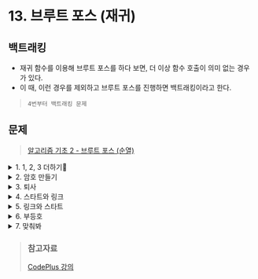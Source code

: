 # 13. 브루트 포스 (재귀)

## 백트래킹
- 재귀 함수를 이용해 브루트 포스를 하다 보면, 더 이상 함수 호출이 의미 없는 경우가 있다.
- 이 때, 이런 경우를 제외하고 브루트 포스를 진행하면 백트래킹이라고 한다.
> `4번부터 백트래킹 문제`

## 문제 
> [알고리즘 기초 2 - 브루트 포스 (순열)](https://www.acmicpc.net/workbook/view/3965)

<details>
<summary>1. 1, 2, 3 더하기</summary>
<div markdown='1'>

- 정수 n을 1, 2, 3의 합으로 나타내는 방법의 수를 구하는 문제
- n <= 10 이기 때문에 총 경우의 수는 3^n이다.
- `go(count, sum, goal)`
- 숫자 count개로 합 sum을 만드는 경우의 수
- 불가능한 경우
    * sum > goal
- 정답을 찾은 경우
    * sum == goal
- 다음 경우
    * 1을 사용하는 경우
        + `go(count + 1, sum + 1, goal)`
    * 2를 사용하는 경우
        + `go(count + 1, sum + 2, goal)`
    * 3을 사용하는 경우
        + `go(count + 1, sum + 3, goal)`

1. 
```java
static int go(int count, int sum, int goal){
    if(sum > goal) return 0;
    if(sum==goal) return 1;
    int now = 0;
    for(int i=1;i<=3;i++){
        now += go(count+1, sum+i,goal);
    }
    return now;
}
```
- count는 별로 의미가 없다는 것을 알 수 있다.
2. 
```java
int go(int sum, int goal){
    if(sum > goal) return 0;
    if(sum==goal) return 1;
    int now = 0;
    for(int i=1;i<=3;i++){
        now += go(sum+i,goal);
    }
    return now;
}
```
</div>
</details>

<details>
<summary>2. 암호 만들기</summary>
<div markdown='1'>

- 암호는 서로 다른 L개의 알파벳 소문자들로 구성되며 최소 한 개의 모음과 최소 두 개의 자음으로 구성되어 있다.
- 암호를 이루는 **알파벳이 암호에서 증가하는 순서로 배열**되었어야 한다.
- 암호로 사용할 수 있는 문자의 종류는 C가지
- 가능성 있는 암호를 모두 구하는 문제
- 알파벳 정렬을 먼저 해야한다.
- `go(n, alpha, password, i)`
    + n: 만들어야 하는 암호의 길이
    + alpha: 사용할 수 있는 알파벳(배열)
    + password: 현재까지 만든 암호
    + i: 사용할지 말지 결정해야 하는 알파벳의 인덱스
- 정답을 찾은 경우
    + n == password.length() -> 문제의 조건에 맞는지 확인 과정은 필요함
- 불가능한 경우
    + i >= alpha.length
- 다음 경우
    + i번째 알파벳을 사용하는 경우
        * `go(n, alpha, password+alpha[i],i+1)`
    + i번째 알파벳을 사용하지 않는 경우
        * `go(n, alpha, password,i+1)`

1. 
```java
static void go(int n, char[] alpha, String password, int i){
    if(password.length() == n){
        if(check(password)){
            System.out.println(password);
        }
        return ;
    }
    if(i>= alpha.length) return;
    go(n, alpha, password+alpha[i],i+1);
    go(n, alpha, password,i+1);
}

static boolean check(String password){
    int ja = 0;
    int mo = 0;
    for(int i=0;i<password.length;i++){
        int x = password.charAt(i);
        if(x=='a'||x=='e'||x=='i'||x=='o'||x=='u'){
            mo+=1;
        }else{
            ja+=1;
        }
    }
    return ja>=2 && mo >=1;
}
```

2. 
```java
import java.io.*;
import java.util.*;

public class Main {
    static int n,m;
    static char[] ary;
    static char[] vowel = {'a','e','i','o','u'};
    static ArrayList<String> list = new ArrayList<>();
    public static void main(String[] args) throws Exception {
        BufferedReader br = new BufferedReader(new InputStreamReader(System.in));
        StringBuilder sb = new StringBuilder();
        StringTokenizer stk = new StringTokenizer(br.readLine());
        n = Integer.parseInt(stk.nextToken());
        m = Integer.parseInt(stk.nextToken());
        ary = new char[m];
        stk = new StringTokenizer(br.readLine());
        for(int i=0;i<m;i++){
            ary[i] = stk.nextToken().charAt(0);
        }
        Arrays.sort(ary);
        permutation(0,0,"");
        for (String s : list) {
            System.out.println(s);
        }
    }
    static void permutation(int l,int t,String s){
        if(l==n){
            int vowelCnt = 0;
            for(int i=0;i<l;i++){
                for (int j = 0; j <5; j++) {
                    if(s.charAt(i)==vowel[j]){
                        vowelCnt++;
                    }
                }
            }
            if(vowelCnt>=1&&(l-vowelCnt)>=2){
                list.add(s);
            }
        }else{
            for(int i=t;i<m;i++){
                permutation(l+1,i+1,s+ary[i]);
            }
        }
    }
}
```
</div>
</details>

<details>
<summary>3. 퇴사</summary>
<div markdown='1'>

- N+1 이 되는 날 퇴사를 하려고 한다.(1 <= N <= 15)
- 남은 N일 동안 최대한 많은 상담을 하려고 한다.
- 하루에 하나의 상담을 할 수 있고, i일에 상담을 하면, T[i]일이 걸리고 P[i]원을 번다.
- `go(day,sum)`
    + day일이 되었다. day일에 있는 상담을 할지 말지 결정해야 한다.
    + 지금까지 얻은 수익은 sum이다.
- 정답을 찾은 경우
    + day == n
- 불가능한 경우
    + day > n
- 다음 경우
    + 상담을 한다.
        * `go(day+t[day],sum+p[day])`
    + 상담을 하지 않는다.
        * `go(day+1,sum)`
1. 
```java
static int[] t = new int[21];
static int[] p = new int[21];
static int ans = 0;

static void go(int day, int sum){
    if(day == n+1){
        if(ans < sum) ans = sum;
        return;
    }
    if(day>n+1){
        return ;
    }
    go(day+1,sum);
    go(day+t[day],sum+p[day]);
}
```
2. 
```java
import java.io.*;
import java.util.*;

public class Main {
    public static void main(String[] args) throws Exception {
        BufferedReader br = new BufferedReader(new InputStreamReader(System.in));
        int n = Integer.parseInt(br.readLine());
        int[] t = new int[n+1];
        int[] p = new int[n+1];
        int[][] d = new int[n+1][2];
        for(int i=0;i<n;i++){
            StringTokenizer stk = new StringTokenizer(br.readLine());
            t[i+1] = Integer.parseInt(stk.nextToken());
            p[i+1] = Integer.parseInt(stk.nextToken());
        }
        for(int i=1;i<=n;i++){
            if(i+t[i]>n+1){
                continue;
            }
            d[i][0] = i+t[i];
            d[i][1] = p[i];
            for(int j=i-1;j>=1;j--){
                if(t[j]+j<=i){
                    d[i][1] = Math.max(d[i][1],p[i]+d[j][1]);
                }
            }
        }
        int result =0;
        for(int i=1;i<=n;i++){
            if(result<d[i][1]){
                result = d[i][1];
            }
        }
        System.out.println(result);
    }
}
```
</div>
</details>

<details>
<summary>4. 스타트와 링크</summary>
<div markdown='1'>

- N명을 N/2명씩 두 팀으로 나누려고 한다. (4 <= N <= 20, N은 짝수)
- 두 팀의 능력치를 구한 다음, 차이의 최소값을 구하는 문제
- S[i][j] = i번 사람과 j번 사람이 같은 팀에 속했을 때, 팀에 더해지는 능력치
- 팀의 능력치 : 팀에 속한 모든 쌍의 S[i][j]의 합
- `go(index, first, second)`
    + index번째 사람을 어떤 팀에 넣을지 결정해야 함.
    + 1번 팀과 2번 팀에 속한 사람이 각각 first, second에 들어 있다.
- 정답을 찾은 경우
    + index == n
- **불가능한 경우**(백트래킹)
    + first의 크기 > n/2
    + second의 크기 > n/2
- 다음 경우
    + 1번 팀
        * `go(index, first, second)`
    + 2번 팀
        * `go(index, first, second)`
    + 두 경우 모두 호출 전에 first 또는 second에 index를 넣고, 호출 후에 빼는 과정이 필요
```java
import java.io.*;
import java.util.*;

public class Main {
    static int n,min=1000000;
    static int[][] board;
    static boolean[] visited = new boolean[21];
    static int[] idx;
    static TreeSet<String> ts = new TreeSet<>();
    public static void main(String[] args) throws Exception {
        BufferedReader br = new BufferedReader(new InputStreamReader(System.in));
        n = Integer.parseInt(br.readLine());
        board = new int[n+1][n+1];
        idx = new int[n/2];
        for(int i=1;i<=n;i++){
            StringTokenizer stk = new StringTokenizer(br.readLine());
            for(int j=1;j<=n;j++){
                board[i][j] = Integer.parseInt(stk.nextToken());
            }
        }
        permutation(0,0);
        System.out.println(min);
    }
    static void permutation(int len,int t){
        if(len==n/2){
            if(idx[0]==1){
                int start = 0,link = 0;
                int[] tmp = new int[n/2];

                for(int i=0,j=0;i<n;i++){
                    if(!visited[i]){
                        tmp[j++] = i+1;
                    }
                }
                for(int i=0;i<n/2;i++){
                    for(int j=i+1;j<n/2;j++){
                        int prev = idx[i];
                        int now = idx[j];
                        start += (board[prev][now] + board[now][prev]);
                        prev = tmp[i];
                        now = tmp[j];
                        link += (board[prev][now] + board[now][prev]);
                    }
                }
                int result = Math.abs(start-link);
                if(min>result){
                    min = result;
                }
            }
        }else{
            for(int i=t;i<n;i++){
                if(!visited[i]){
                    visited[i] = true;
                    idx[len] = i+1;
                    permutation(len+1,i+1);
                    visited[i] = false;
                }
            }
        }
    }
}
```
</div>
</details>

<details>
<summary>5. 링크와 스타트</summary>
<div markdown='1'>

- N명을 N/2명씩 두 팀으로 나누려고 한다. (4 <= N <= 20)
- 두 팀의 능력치를 구한 다음, 차이의 최소값을 구하는 문제
- S[i][j] = i번 사람과 j번 사람이 같은 팀에 속했을 때, 팀에 더해지는 능력치
- 팀의 능력치 : 팀에 속한 모든 쌍의 S[i][j]의 합
- `go(index, first, second)`
    + index번째 사람을 어떤 팀에 넣을지 결정해야 함.
    + 1번 팀과 2번 팀에 속한 사람이 각각 first, second에 들어 있다.
- 정답을 찾은 경우
    + index == n
- 다음 경우
    + 1번 팀
        * `go(index, first, second)`
    + 2번 팀
        * `go(index, first, second)`
    + 두 경우 모두 호출 전에 first 또는 second에 index를 넣고, 호출 후에 빼는 과정이 필요
```java
import java.io.*;
import java.util.*;

public class Main {
    static int n,min=1000000;
    static int[][] board;
    static boolean[] visited;
    public static void main(String[] args) throws Exception {
        BufferedReader br = new BufferedReader(new InputStreamReader(System.in));
        n = Integer.parseInt(br.readLine());
        board = new int[n+1][n+1];
        visited = new boolean[n+1];
        for(int i=1;i<=n;i++){
            StringTokenizer stk = new StringTokenizer(br.readLine());
            for(int j=1;j<=n;j++){
                board[i][j] = Integer.parseInt(stk.nextToken());
            }
        }
        for(int i=2;i<=n/2;i++){
            permutation(0,1,i);
        }
        System.out.println(min);
    }
    static void permutation(int len,int t,int m){
        if(len==m){
            int start = 0,link = 0;
            for(int i=1;i<=n;i++){
                for(int j=1;j<=n;j++){
                    if(i==j) continue;
                    if(visited[i]&&visited[j]){
                        start += board[i][j];
                    }
                    if(!visited[i]&&!visited[j]){
                        link += board[i][j];
                    }
                }
            }
            int result = Math.abs(start-link);
            if(min>result){
                min = result;
            }
        }else{
            for(int i=t;i<=n;i++){
                if(!visited[i]){
                    visited[i] = true;
                    permutation(len+1,i+1,m);
                    visited[i] = false;
                }
            }
        }
    }
}
```
</div>
</details>

<details>
<summary>6. 부등호</summary>
<div markdown='1'>

- 부등호 기호 <와 >가 나열된 수열 A가 있다.
- 기호의 앞 뒤에 한 자리 숫자를 넣어서 모든 부등호 관계를 만족시키려고 한다.
- 이 때, 선택된 수는 모두 달라야 한다.
- k개의 부등호 관계를 모두 만족시키는 (k+1)개 자리의 정수 중에서 최대값과 최소값을 구하는 문제
1. 
```java
static void go(int index, String num){
    if(index == n+1){
        if(ok(num)){
            ans.add(num);
        }
        return ;
    }
    for(int i=0;i<=9;i++){
        if(check[i]) continue;
        check[i] = true;
        go(index+1,num+i);
        check[i] = false;
    }
}
```
- 부등호 기호를 만족하는지를 가장 마지막에 모든 수를 결정하고 검사하고 있다.
- 첫 번째 수가 9이고, 두 번째 수가 8인 경우에는
- 9 < 8을 만족하지 않기 때문에, 뒤에 무엇이 온다고 해도 절대로 정답이 될 수 없다.
- 함수의 호출 중간에 절대로 정답이 될 수 없는 경우를 발견하면 그 뒤의 호출을 더 이상 진행하지 않아도 된다.
2. 
```java
static void go(int index, String num){
    if(index == n+1){
        ans.add(num);
        
        return ;
    }
    for(int i=0;i<=9;i++){
        if(check[i]) continue;
        if(index ==0 || good(num[index-1],i+'0',a[index-1])){   //a[] = 부등호 배열
            check[i] = true;
            go(index+1,num+i);
            check[i] = false;
        }
    }
}
static boolean good(char x, char y, char op){
    if(op == '<'){
        if(x > y) return false;
    }else if(op =='>'){
        if(x < y) return false;
    }
    return true;
}
``` 
3. 
```java
import java.io.*;
import java.util.*;

public class Main {
    static char[] op;
    static boolean[] visited = new boolean[10];
    static int n;
    static StringBuilder sb = new StringBuilder();
    public static void main(String[] args) throws Exception {
        BufferedReader br = new BufferedReader(new InputStreamReader(System.in));
        n = Integer.parseInt(br.readLine());
        StringTokenizer stk = new StringTokenizer(br.readLine());
        op = new char[n+1];
        for (int i = 1; i <= n; i++) {
            op[i] = stk.nextToken().charAt(0);
        }
        permutation(0,"");
        String[] result = sb.toString().split("\n");
        System.out.println(result[result.length-1]+"\n"+result[0]);
    }
    static void permutation(int l,String s){
        if(l==n+1){
            sb.append(s).append('\n');
        }else{
            for(int i=0;i<10;i++){
                if(!visited[i]){
                    if(l==0){
                        visited[i] = true;
                        permutation(l+1,s+i);
                        visited[i] = false;
                    }else{
                        if((op[l]=='<'&&s.charAt(l-1)-'0'<i)||(op[l]=='>'&&s.charAt(l-1)-'0'>i)){
                            visited[i] = true;
                            permutation(l+1,s+i);
                            visited[i] = false;
                        }
                    }
                }
            }
        }
    }
}
```
</div>
</details>

<details>
<summary>7. 맞춰봐</summary>
<div markdown='1'>

- -10부터 10까지 N개의 정수(중복 없음)로 이루어진 수열 A가 있다. (N <= 10)
- S[i][j] = A[i] + A[i+1] + ... + A[j] 가 0보다 크면 +, 작으면 -, 같으면 0
- S가 주어졌을 때, 가능한 A를 아무거나 찾는 문제
- 21개의 수를 10개의 자리에 넣어야 한다.
- 총 경우의 수 : 21^10 = 16679880978201
- 경우의 수가 너무 많다.
- 일단 함수를 작성해보자.
1. 
```java
static boolean go(int index){
    if(index==n){
        return ok();
    }
    for(int i= -10;i<=10;i++){
        ans[index] = i;
        if(go(index+1)) return true;
    }
    return false;
}
```
- sign[i][i] 에는 i번째 수의 부호가 들어있다.
- -10부터 10까지 순회하지 않고
- 양수인 경우에는 1 ~ 10,
- 음수인 경우에는 -10 ~ -1
- 0인 경우에는 0 을 넣는 방식으로 개선해 볼 수 있다.
2. 
```java
static boolean go(int index){
    if(index==n) return ok();
    if(sign[index][index]==0) {
        ans[index] = 0;
        return go(index+1);
    }
    for(int i= 1;i<=10;i++){
        ans[index] = sign[index][index]*i;
        if(go(index+1)) return true;
    }
    return false;
}
```
- index번째 수를 결정하면, 0~index번째 수는 변하지 않는다.
- 따라서, 모든 sign[k][index] (0<= k < index) 를 go(index)에서 검사할 수 있다.
3. 
```java
static boolean go(int index){
    if(index==n) return ok();
    if(sign[index][index]==0) {
        ans[index] = 0;
        return check(index)&&go(index+1);
    }
    for(int i= 1;i<=10;i++){
        ans[index] = sign[index][index]*i;
        if(check(index) && go(index+1)) return true;
    }
    return false;
}
static boolean check(int index){
    int sum = 0;
    for(int i= index;i>=0;i--){
        sum += ans[i];
        if(sign[i][index]==0){
            if(sum !=0) return false;
        }else if(sign[i][index] < 0){
            if(sum >= 0) return false;
        }else if(sign[i][index] > 0){
            if(sum <= 0) return false;
        }
    }
    return true;
}
```
```java
import java.io.*;
import java.util.*;

public class Main {
    static int[][] sign;
    static int[] ans;
    static int n;
    static boolean go(int index){
        if(index==n) return true;
        if(sign[index][index]==0) {
            ans[index] = 0;
            return check(index)&&go(index+1);
        }
        for(int i= 1;i<=10;i++){
            ans[index] = sign[index][index]*i;
            if(check(index) && go(index+1)) return true;
        }
        return false;
    }
    static boolean check(int index){
        int sum = 0;
        for(int i= index;i>=0;i--){
            sum += ans[i];
            if(sign[i][index]==0){
                if(sum !=0) return false;
            }else if(sign[i][index] < 0){
                if(sum >= 0) return false;
            }else if(sign[i][index] > 0){
                if(sum <= 0) return false;
            }
        }
        return true;
    }
    public static void main(String[] args) throws Exception {
        BufferedReader br = new BufferedReader(new InputStreamReader(System.in));
        n = Integer.parseInt(br.readLine());
        String s = br.readLine();
        sign = new int[n][n];
        ans = new int[n];
        int tmp =0;
        for (int i = 0; i < n; i++) {
            for (int j = i; j < n; j++) {
                if(s.charAt(tmp)=='0'){
                    sign[i][j] = 0;
                }else if(s.charAt(tmp)=='-'){
                    sign[i][j] = -1;
                }else {
                    sign[i][j] = 1;
                }
                tmp++;
            }
        }
        go(0);
        for (int i = 0; i < n; i++) {
            System.out.print(ans[i]+" ");
        }
    }
}
```
</div>
</details>

> ### 참고자료
> [CodePlus 강의](https://code.plus/course/42)  
